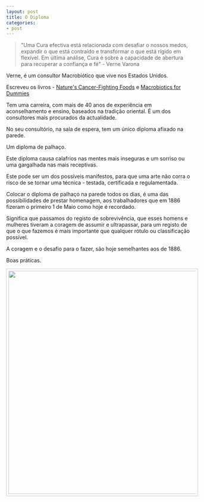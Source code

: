 ```yaml
---
layout: post
title: O Diploma
categories:
- post
---
```

>"Uma Cura efectiva está relacionada com desafiar o nossos medos, expandir o que está contraído e transformar o que está rígido em flexível. Em última análise, Cura é sobre a capacidade de abertura para recuperar a confiança e fé" - Verne Varona

Verne, é um consultor Macrobiótico que vive nos Estados Unidos.

Escreveu os livros - [Nature's Cancer-Fighting Foods](http://www.amazon.com/Natures-Cancer-Fighting-Foods-Self-Healing-Strategies/dp/0399162895) e [Macrobiotics for Dummies](http://www.amazon.com/Macrobiotics-Dummies-Verne-Varona/dp/0470401389/ref=sr_1_1?s=books&ie=UTF8&qid=1430471034&sr=1-1&keywords=macrobiotics+for+dummies) 

Tem uma carreira, com mais de 40 anos de experiência em aconselhamento e ensino, baseados na tradição oriental. É um dos consultores mais procurados da actualidade. 

No seu consultório, na sala de espera, tem um único diploma afixado na parede. 

Um diploma de palhaço.

Este diploma causa calafrios nas mentes mais inseguras e um sorriso ou uma gargalhada nas mais receptivas. 

Este pode ser um dos possíveis manifestos, para que uma arte não corra o risco de se tornar uma técnica - testada, certificada e regulamentada.

Colocar o diploma de palhaço na parede todos os dias, é uma das possibilidades de prestar homenagem, aos trabalhadores que em 1886 fizeram o primeiro 1 de Maio como hoje é recordado. 

Significa que passamos do registo de sobrevivência, que esses homens e mulheres tiveram a coragem de assumir e ultrapassar, para um registo de que o que fazemos é mais importante que qualquer rótulo ou classificação possível.

A coragem e o desafio para o fazer, são hoje semelhantes aos de 1886. 

Boas práticas.

<p align="center"><img src="http://www.diplomastore.com/images/clown.jpg" style="border: 1px solid #ccc; padding: 5px; width: 600px"></p>